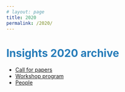 ```yaml
---
# layout: page
title: 2020
permalink: /2020/
---
```


# <span style="color:#267CB9">Insights 2020 archive</span>

* [Call for papers](/2020/cfp)
* [Workshop program](/2020/program)
* [People](/2020/people)

